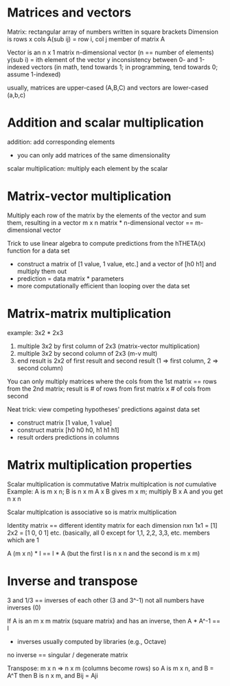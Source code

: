 # Matrices and vectors
Matrix: rectangular array of numbers written in square brackets
Dimension is rows x cols
A(sub ij) = row i, col j member of matrix A

Vector is an n x 1 matrix
n-dimensional vector (n == number of elements)
y(sub i) = ith element of the vector y
inconsistency between 0- and 1-indexed vectors (in math, tend towards 1; in programming, tend towards 0; assume 1-indexed)

usually, matrices are upper-cased (A,B,C) and vectors are lower-cased (a,b,c)

# Addition and scalar multiplication
addition: add corresponding elements 
- you can only add matrices of the same dimensionality

scalar multiplication: multiply each element by the scalar

# Matrix-vector multiplication
Multiply each row of the matrix by the elements of the vector and sum them, resulting in a vector
m x n matrix * n-dimensional vector == m-dimensional vector

Trick to use linear algebra to compute predictions from the hTHETA(x) function for a data set
- construct a matrix of [1 value, 1 value, etc.] and a vector of [h0 h1] and multiply them out
- prediction = data matrix * parameters
- more computationally efficient than looping over the data set

# Matrix-matrix multiplication
example: 3x2 * 2x3
1. multiple 3x2 by first column of 2x3 (matrix-vector multiplication)
2. multiple 3x2 by second column of 2x3 (m-v mult)
3. end result is 2x2 of first result and second result (1 => first column, 2 => second column)

You can only multiply matrices where the cols from the 1st matrix == rows from the 2nd matrix; result is # of rows from first matrix x # of cols from second

Neat trick: view competing hypotheses' predictions against data set
- construct matrix [1 value, 1 value]
- construct matrix [h0 h0 h0, h1 h1 h1]
- result orders predictions in columns

# Matrix multiplication properties
Scalar multiplication is commutative
Matrix multiplcation is *not* cumulative
Example: A is m x n; B is n x m A x B gives m x m; multiply B x A and you get n x n

Scalar multiplcation is associative
so is matrix multiplication

Identity matrix == different identity matrix for each dimension nxn
1x1 = [1]
2x2 = [1 0, 0 1]
etc. (basically, all 0 except for 1,1, 2,2, 3,3, etc. members which are 1

A (m x n) * I == I * A (but the first I is n x n and the second is m x m)

# Inverse and transpose
3 and 1/3 == inverses of each other (3 and 3^-1)
not all numbers have inverses (0)

If A is an m x m matrix (square matrix) and has an inverse, then A * A^-1 == I
- inverses usually computed by libraries (e.g., Octave)

no inverse == singular / degenerate matrix

Transpose: m x n => n x m (columns become rows)
so A is m x n, and B = A^T
then B is n x m, and Bij = Aji

